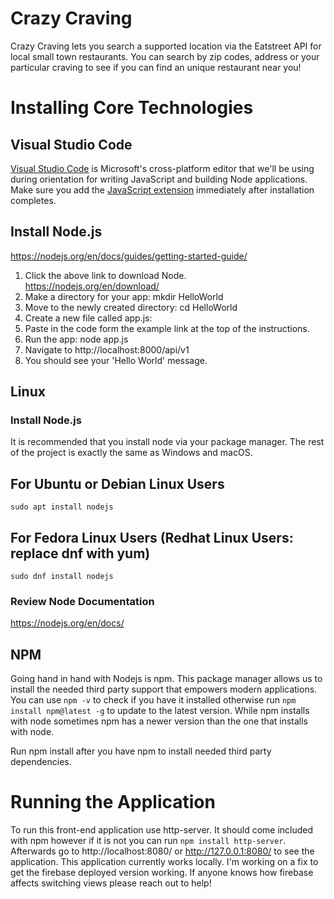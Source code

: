 # Crazy Craving

Crazy Craving lets you search a supported location via the Eatstreet API for local small town restaurants. You can search by zip codes, address or your particular craving to see if you can find an unique restaurant near you!

# Installing Core Technologies

## Visual Studio Code

[Visual Studio Code](https://code.visualstudio.com/download) is Microsoft's cross-platform editor that we'll be using during orientation for writing JavaScript and building Node applications. Make sure you add the [JavaScript extension](https://code.visualstudio.com/Docs/languages/javascript) immediately after installation completes.

## Install Node.js

https://nodejs.org/en/docs/guides/getting-started-guide/

  1. Click the above link to download Node.  
  https://nodejs.org/en/download/
  2. Make a directory for your app: mkdir HelloWorld
  3. Move to the newly created directory: cd HelloWorld
  4. Create a new file called app.js: 
  5. Paste in the code form the example link at the top of the instructions.
  6. Run the app: node app.js
  7. Navigate to http://localhost:8000/api/v1
  8. You should see your 'Hello World' message.

## Linux

### Install Node.js
  It is recommended that you install node via your package manager. The rest of the project is exactly the same as Windows and macOS.
  ## For Ubuntu or Debian Linux Users

```
sudo apt install nodejs
```
## For Fedora Linux Users (Redhat Linux Users: replace dnf with yum)

```
sudo dnf install nodejs
```

### Review Node Documentation

https://nodejs.org/en/docs/

## NPM

Going hand in hand with Nodejs is npm. This package manager allows us to install the needed third party support that empowers modern applications. You can use ```npm -v``` to check if you have it installed otherwise run ```npm install npm@latest -g``` to update to the latest version. While npm installs with node sometimes npm has a newer version than the one that installs with node.

Run npm install after you have npm to install needed third party dependencies.

# Running the Application

To run this front-end application use http-server. It should come included with npm however if it is not you can run ```npm install http-server```. Afterwards go to http://localhost:8080/ or http://127.0.0.1:8080/ to see the application. This application currently works locally. I'm working on a fix to get the firebase deployed version working. If anyone knows how firebase affects switching views please reach out to help!